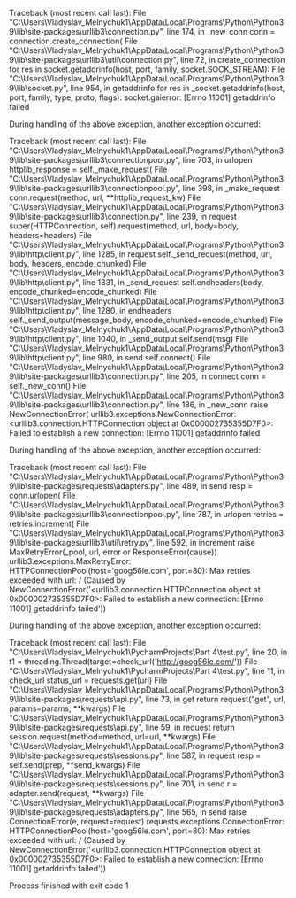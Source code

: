 Traceback (most recent call last):
  File "C:\Users\Vladyslav_Melnychuk1\AppData\Local\Programs\Python\Python39\lib\site-packages\urllib3\connection.py", line 174, in _new_conn
    conn = connection.create_connection(
  File "C:\Users\Vladyslav_Melnychuk1\AppData\Local\Programs\Python\Python39\lib\site-packages\urllib3\util\connection.py", line 72, in create_connection
    for res in socket.getaddrinfo(host, port, family, socket.SOCK_STREAM):
  File "C:\Users\Vladyslav_Melnychuk1\AppData\Local\Programs\Python\Python39\lib\socket.py", line 954, in getaddrinfo
    for res in _socket.getaddrinfo(host, port, family, type, proto, flags):
socket.gaierror: [Errno 11001] getaddrinfo failed

During handling of the above exception, another exception occurred:

Traceback (most recent call last):
  File "C:\Users\Vladyslav_Melnychuk1\AppData\Local\Programs\Python\Python39\lib\site-packages\urllib3\connectionpool.py", line 703, in urlopen
    httplib_response = self._make_request(
  File "C:\Users\Vladyslav_Melnychuk1\AppData\Local\Programs\Python\Python39\lib\site-packages\urllib3\connectionpool.py", line 398, in _make_request
    conn.request(method, url, **httplib_request_kw)
  File "C:\Users\Vladyslav_Melnychuk1\AppData\Local\Programs\Python\Python39\lib\site-packages\urllib3\connection.py", line 239, in request
    super(HTTPConnection, self).request(method, url, body=body, headers=headers)
  File "C:\Users\Vladyslav_Melnychuk1\AppData\Local\Programs\Python\Python39\lib\http\client.py", line 1285, in request
    self._send_request(method, url, body, headers, encode_chunked)
  File "C:\Users\Vladyslav_Melnychuk1\AppData\Local\Programs\Python\Python39\lib\http\client.py", line 1331, in _send_request
    self.endheaders(body, encode_chunked=encode_chunked)
  File "C:\Users\Vladyslav_Melnychuk1\AppData\Local\Programs\Python\Python39\lib\http\client.py", line 1280, in endheaders
    self._send_output(message_body, encode_chunked=encode_chunked)
  File "C:\Users\Vladyslav_Melnychuk1\AppData\Local\Programs\Python\Python39\lib\http\client.py", line 1040, in _send_output
    self.send(msg)
  File "C:\Users\Vladyslav_Melnychuk1\AppData\Local\Programs\Python\Python39\lib\http\client.py", line 980, in send
    self.connect()
  File "C:\Users\Vladyslav_Melnychuk1\AppData\Local\Programs\Python\Python39\lib\site-packages\urllib3\connection.py", line 205, in connect
    conn = self._new_conn()
  File "C:\Users\Vladyslav_Melnychuk1\AppData\Local\Programs\Python\Python39\lib\site-packages\urllib3\connection.py", line 186, in _new_conn
    raise NewConnectionError(
urllib3.exceptions.NewConnectionError: <urllib3.connection.HTTPConnection object at 0x000002735355D7F0>: Failed to establish a new connection: [Errno 11001] getaddrinfo failed

During handling of the above exception, another exception occurred:

Traceback (most recent call last):
  File "C:\Users\Vladyslav_Melnychuk1\AppData\Local\Programs\Python\Python39\lib\site-packages\requests\adapters.py", line 489, in send
    resp = conn.urlopen(
  File "C:\Users\Vladyslav_Melnychuk1\AppData\Local\Programs\Python\Python39\lib\site-packages\urllib3\connectionpool.py", line 787, in urlopen
    retries = retries.increment(
  File "C:\Users\Vladyslav_Melnychuk1\AppData\Local\Programs\Python\Python39\lib\site-packages\urllib3\util\retry.py", line 592, in increment
    raise MaxRetryError(_pool, url, error or ResponseError(cause))
urllib3.exceptions.MaxRetryError: HTTPConnectionPool(host='goog56le.com', port=80): Max retries exceeded with url: / (Caused by NewConnectionError('<urllib3.connection.HTTPConnection object at 0x000002735355D7F0>: Failed to establish a new connection: [Errno 11001] getaddrinfo failed'))

During handling of the above exception, another exception occurred:

Traceback (most recent call last):
  File "C:\Users\Vladyslav_Melnychuk1\PycharmProjects\Part 4\test.py", line 20, in <module>
    t1 = threading.Thread(target=check_url('http://goog56le.com/'))
  File "C:\Users\Vladyslav_Melnychuk1\PycharmProjects\Part 4\test.py", line 11, in check_url
    status_url = requests.get(url)
  File "C:\Users\Vladyslav_Melnychuk1\AppData\Local\Programs\Python\Python39\lib\site-packages\requests\api.py", line 73, in get
    return request("get", url, params=params, **kwargs)
  File "C:\Users\Vladyslav_Melnychuk1\AppData\Local\Programs\Python\Python39\lib\site-packages\requests\api.py", line 59, in request
    return session.request(method=method, url=url, **kwargs)
  File "C:\Users\Vladyslav_Melnychuk1\AppData\Local\Programs\Python\Python39\lib\site-packages\requests\sessions.py", line 587, in request
    resp = self.send(prep, **send_kwargs)
  File "C:\Users\Vladyslav_Melnychuk1\AppData\Local\Programs\Python\Python39\lib\site-packages\requests\sessions.py", line 701, in send
    r = adapter.send(request, **kwargs)
  File "C:\Users\Vladyslav_Melnychuk1\AppData\Local\Programs\Python\Python39\lib\site-packages\requests\adapters.py", line 565, in send
    raise ConnectionError(e, request=request)
requests.exceptions.ConnectionError: HTTPConnectionPool(host='goog56le.com', port=80): Max retries exceeded with url: / (Caused by NewConnectionError('<urllib3.connection.HTTPConnection object at 0x000002735355D7F0>: Failed to establish a new connection: [Errno 11001] getaddrinfo failed'))

Process finished with exit code 1
